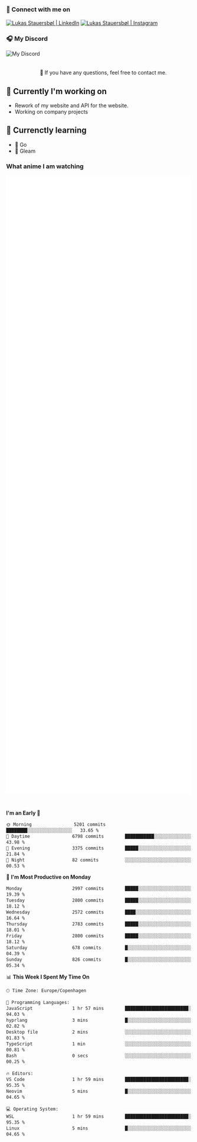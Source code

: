 ### 🔗 Connect with me on
<a href="https://www.instagram.com/lukas_stauersbol" target="_blank"><img align="center" src="https://raw.githubusercontent.com/stauersbol/stauersbol/main/images/instagram.svg" alt="Lukas Stauersbøl | LinkedIn" width="30px"/></a>
<a href="https://www.linkedin.com/in/lukas-stauersbol/" target="_blank"><img align="center" src="https://raw.githubusercontent.com/stauersbol/stauersbol/main/images/linkedin.svg" alt="Lukas Stauersbøl | Instagram" width="30px"/></a>

<p align="center">
 <h3>🎧 My Discord</h3>
 <img align="left" height="55px" src="https://discord.c99.nl/widget/theme-2/147806323323568128.png" alt="My Discord" />
</p>

<br/>
<br/>
<br/>
💬 If you have any questions, feel free to contact me.

## 🔭 Currently I'm working on
- Rework of my website and API for the website.
- Working on company projects
 
## 🌱 Currenctly learning
- 💙 Go
- 💜 Gleam

### What anime I am watching
<a href="https://anilist.co/user/slashiy/" align="center"><img align="center" width="500px" src="metrics.plugin.personal.anilist.svg" /></a>

<br/>

<!--START_SECTION:waka-->
**I'm an Early 🐤** 

```text
🌞 Morning                5201 commits        ████████░░░░░░░░░░░░░░░░░   33.65 % 
🌆 Daytime                6798 commits        ███████████░░░░░░░░░░░░░░   43.98 % 
🌃 Evening                3375 commits        █████░░░░░░░░░░░░░░░░░░░░   21.84 % 
🌙 Night                  82 commits          ░░░░░░░░░░░░░░░░░░░░░░░░░   00.53 % 
```
📅 **I'm Most Productive on Monday** 

```text
Monday                   2997 commits        █████░░░░░░░░░░░░░░░░░░░░   19.39 % 
Tuesday                  2800 commits        █████░░░░░░░░░░░░░░░░░░░░   18.12 % 
Wednesday                2572 commits        ████░░░░░░░░░░░░░░░░░░░░░   16.64 % 
Thursday                 2783 commits        █████░░░░░░░░░░░░░░░░░░░░   18.01 % 
Friday                   2800 commits        █████░░░░░░░░░░░░░░░░░░░░   18.12 % 
Saturday                 678 commits         █░░░░░░░░░░░░░░░░░░░░░░░░   04.39 % 
Sunday                   826 commits         █░░░░░░░░░░░░░░░░░░░░░░░░   05.34 % 
```


📊 **This Week I Spent My Time On** 

```text
🕑︎ Time Zone: Europe/Copenhagen

💬 Programming Languages: 
JavaScript               1 hr 57 mins        ████████████████████████░   94.03 % 
hyprlang                 3 mins              █░░░░░░░░░░░░░░░░░░░░░░░░   02.82 % 
Desktop file             2 mins              ░░░░░░░░░░░░░░░░░░░░░░░░░   01.83 % 
TypeScript               1 min               ░░░░░░░░░░░░░░░░░░░░░░░░░   00.81 % 
Bash                     0 secs              ░░░░░░░░░░░░░░░░░░░░░░░░░   00.25 % 

🔥 Editors: 
VS Code                  1 hr 59 mins        ████████████████████████░   95.35 % 
Neovim                   5 mins              █░░░░░░░░░░░░░░░░░░░░░░░░   04.65 % 

💻 Operating System: 
WSL                      1 hr 59 mins        ████████████████████████░   95.35 % 
Linux                    5 mins              █░░░░░░░░░░░░░░░░░░░░░░░░   04.65 % 
```


<!--END_SECTION:waka-->
